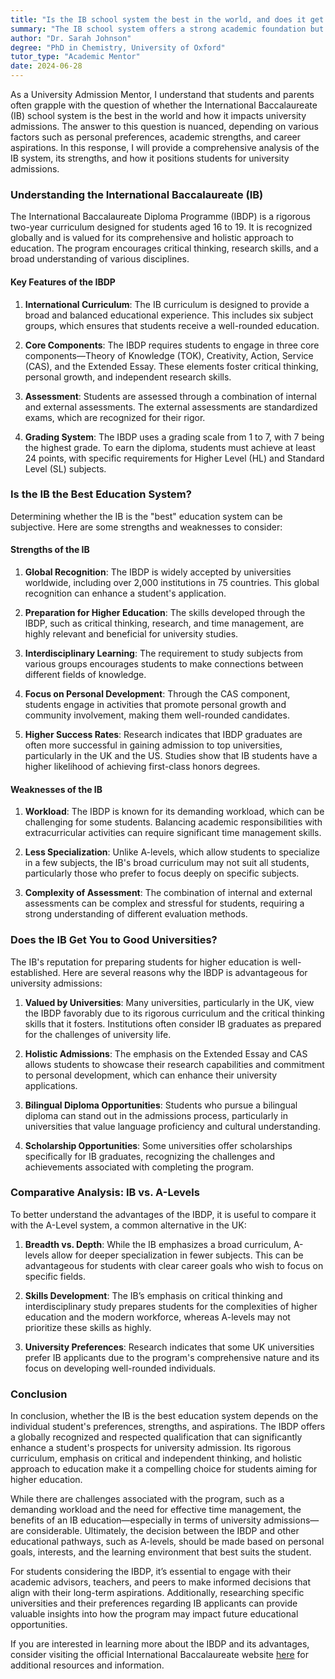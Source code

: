 ```yaml
---
title: "Is the IB school system the best in the world, and does it get you to good universities?"
summary: "The IB school system offers a strong academic foundation but its effectiveness for university admissions varies based on individual goals and strengths."
author: "Dr. Sarah Johnson"
degree: "PhD in Chemistry, University of Oxford"
tutor_type: "Academic Mentor"
date: 2024-06-28
---
```


As a University Admission Mentor, I understand that students and parents often grapple with the question of whether the International Baccalaureate (IB) school system is the best in the world and how it impacts university admissions. The answer to this question is nuanced, depending on various factors such as personal preferences, academic strengths, and career aspirations. In this response, I will provide a comprehensive analysis of the IB system, its strengths, and how it positions students for university admissions.

### Understanding the International Baccalaureate (IB)

The International Baccalaureate Diploma Programme (IBDP) is a rigorous two-year curriculum designed for students aged 16 to 19. It is recognized globally and is valued for its comprehensive and holistic approach to education. The program encourages critical thinking, research skills, and a broad understanding of various disciplines. 

#### Key Features of the IBDP

1. **International Curriculum**: The IB curriculum is designed to provide a broad and balanced educational experience. This includes six subject groups, which ensures that students receive a well-rounded education.

2. **Core Components**: The IBDP requires students to engage in three core components—Theory of Knowledge (TOK), Creativity, Action, Service (CAS), and the Extended Essay. These elements foster critical thinking, personal growth, and independent research skills.

3. **Assessment**: Students are assessed through a combination of internal and external assessments. The external assessments are standardized exams, which are recognized for their rigor.

4. **Grading System**: The IBDP uses a grading scale from 1 to 7, with 7 being the highest grade. To earn the diploma, students must achieve at least 24 points, with specific requirements for Higher Level (HL) and Standard Level (SL) subjects.

### Is the IB the Best Education System?

Determining whether the IB is the "best" education system can be subjective. Here are some strengths and weaknesses to consider:

#### Strengths of the IB

1. **Global Recognition**: The IBDP is widely accepted by universities worldwide, including over 2,000 institutions in 75 countries. This global recognition can enhance a student's application.

2. **Preparation for Higher Education**: The skills developed through the IBDP, such as critical thinking, research, and time management, are highly relevant and beneficial for university studies.

3. **Interdisciplinary Learning**: The requirement to study subjects from various groups encourages students to make connections between different fields of knowledge.

4. **Focus on Personal Development**: Through the CAS component, students engage in activities that promote personal growth and community involvement, making them well-rounded candidates.

5. **Higher Success Rates**: Research indicates that IBDP graduates are often more successful in gaining admission to top universities, particularly in the UK and the US. Studies show that IB students have a higher likelihood of achieving first-class honors degrees.

#### Weaknesses of the IB

1. **Workload**: The IBDP is known for its demanding workload, which can be challenging for some students. Balancing academic responsibilities with extracurricular activities can require significant time management skills.

2. **Less Specialization**: Unlike A-levels, which allow students to specialize in a few subjects, the IB's broad curriculum may not suit all students, particularly those who prefer to focus deeply on specific subjects.

3. **Complexity of Assessment**: The combination of internal and external assessments can be complex and stressful for students, requiring a strong understanding of different evaluation methods.

### Does the IB Get You to Good Universities?

The IB's reputation for preparing students for higher education is well-established. Here are several reasons why the IBDP is advantageous for university admissions:

1. **Valued by Universities**: Many universities, particularly in the UK, view the IBDP favorably due to its rigorous curriculum and the critical thinking skills that it fosters. Institutions often consider IB graduates as prepared for the challenges of university life.

2. **Holistic Admissions**: The emphasis on the Extended Essay and CAS allows students to showcase their research capabilities and commitment to personal development, which can enhance their university applications.

3. **Bilingual Diploma Opportunities**: Students who pursue a bilingual diploma can stand out in the admissions process, particularly in universities that value language proficiency and cultural understanding.

4. **Scholarship Opportunities**: Some universities offer scholarships specifically for IB graduates, recognizing the challenges and achievements associated with completing the program.

### Comparative Analysis: IB vs. A-Levels

To better understand the advantages of the IBDP, it is useful to compare it with the A-Level system, a common alternative in the UK:

1. **Breadth vs. Depth**: While the IB emphasizes a broad curriculum, A-levels allow for deeper specialization in fewer subjects. This can be advantageous for students with clear career goals who wish to focus on specific fields.

2. **Skills Development**: The IB’s emphasis on critical thinking and interdisciplinary study prepares students for the complexities of higher education and the modern workforce, whereas A-levels may not prioritize these skills as highly.

3. **University Preferences**: Research indicates that some UK universities prefer IB applicants due to the program's comprehensive nature and its focus on developing well-rounded individuals.

### Conclusion

In conclusion, whether the IB is the best education system depends on the individual student's preferences, strengths, and aspirations. The IBDP offers a globally recognized and respected qualification that can significantly enhance a student's prospects for university admission. Its rigorous curriculum, emphasis on critical and independent thinking, and holistic approach to education make it a compelling choice for students aiming for higher education.

While there are challenges associated with the program, such as a demanding workload and the need for effective time management, the benefits of an IB education—especially in terms of university admissions—are considerable. Ultimately, the decision between the IBDP and other educational pathways, such as A-levels, should be made based on personal goals, interests, and the learning environment that best suits the student.

For students considering the IBDP, it’s essential to engage with their academic advisors, teachers, and peers to make informed decisions that align with their long-term aspirations. Additionally, researching specific universities and their preferences regarding IB applicants can provide valuable insights into how the program may impact future educational opportunities.

If you are interested in learning more about the IBDP and its advantages, consider visiting the official International Baccalaureate website [here](https://www.ibo.org/benefits/) for additional resources and information.
    
